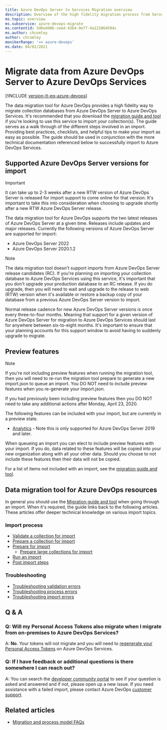 ```yaml
---
title: Azure DevOps Server to Services Migration overview
description: Overview of the high fidelity migration process from Server to Services
ms.topic: overview
ms.subservice: azure-devops-migrate
ms.contentid: 3d6edd06-ceed-43b4-9e77-4a121864594c
ms.author: chcomley
author: chcomley
monikerRange: '<= azure-devops'
ms.date: 04/01/2021
---
```


# Migrate data from Azure DevOps Server to Azure DevOps Services  

[!INCLUDE [version-lt-eq-azure-devops](../includes/version-lt-eq-azure-devops.md)]

The data migration tool for Azure DevOps provides a high fidelity way to migrate collection databases from Azure DevOps Server to Azure DevOps Services. It's recommended that you download the [migration guide and tool](https://aka.ms/AzureDevOpsImport) if you're looking to use this service to import your collection(s). The guide serves as a walk through of the different steps involved in an import. Providing best practices, checklists, and helpful tips to make your import as easy as possible. The guide should be used in conjunction with the more technical documentation referenced below to successfully import to Azure DevOps Services. 

## Supported Azure DevOps Server versions for import

> [!IMPORTANT] 
> It can take up to 2-3 weeks after a new RTW version of Azure DevOps Server is released for import support to come online for that version. It's important to take this into consideration when choosing to upgrade shortly after a new RTW Azure DevOps Server release.

The data migration tool for Azure DevOps supports the two latest releases of Azure DevOps Server at a given time. Releases include updates and major releases. Currently the following versions of Azure DevOps Server are supported for import:

* Azure DevOps Server 2022
* Azure DevOps Server 2020.1.2

> [!NOTE]
> The data migration tool doesn't support imports from Azure DevOps Server release candidates (RC). If you're planning on importing your collection database to Azure DevOps Services using this service, it's important that you don't upgrade your production database to an RC release. If you do upgrade, then you will need to wait and upgrade to the release to web (RTW) version when it's available or restore a backup copy of your database from a previous Azure DevOps Server version to import. 

Normal release cadence for new Azure DevOps Server versions is once every three-to-four months. Meaning that support for a given version of Azure DevOps Server for migration to Azure DevOps Services should last for anywhere between six-to-eight months. It's important to ensure that your planning accounts for this support window to avoid having to suddenly upgrade to migrate. 

## Preview features

> [!Note]
> If you're not including preview features when running the migration tool, then you will need to re-run the migration tool prepare to generate a new import.json to queue an import. You DO NOT need to include preview features when you re-generate your import.json.  
>
> If you had previously been including preview features then you DO NOT need to take any additional actions after Monday, April 23, 2020. 


The following features can be included with your import, but are currently in a preview state. 

* [Analytics](../report/powerbi/what-is-analytics.md) - Note this is only supported for Azure DevOps Server 2019 and later.

When queueing an import you can elect to include preview features with your import. If you do, data related to these features will be copied into your new organization along with all your other data. Should you choose to not include these features then their data will not be copied.

For a list of items not included with an import, see the [migration guide and tool](https://aka.ms/AzureDevOpsImport).

## Data migration tool for Azure DevOps resources

In general you should use the [Migration guide and tool](https://aka.ms/AzureDevOpsImport) when going through an import. When it's required, the guide links back to the following articles. These articles offer deeper technical knowledge on various import topics. 

### Import process 

* [Validate a collection for import](migration-import.md#validate-a-collection)
* [Prepare a collection for import](migration-import.md#generate-import-files) 
* [Prepare for import](migration-import.md#prepare-import)
	* [Prepare large collections for import](migration-import-large-collections.md)
* [Run an import](migration-import.md#run-an-import)
* [Post import steps](migration-post-import.md)

### Troubleshooting 

* [Troubleshooting validation errors](migration-troubleshooting.md)
* [Troubleshooting process errors](migration-processtemplates.md#dealing-with-process-errors)
* [Troubleshooting import errors](migration-troubleshooting.md#resolve-import-errors)


## Q & A

<!-- BEGINSECTION class="md-qanda" -->

### Q: Will my Personal Access Tokens also migrate when I migrate from on-premises to Azure DevOps Services?

A: **No**. Your tokens will not migrate and you will need to [regenerate your Personal Access Tokens](../organizations/accounts/use-personal-access-tokens-to-authenticate.md?tabs=preview-page) on Azure DevOps Services.

### Q: If I have feedback or additional questions is there somewhere I can reach out?

A: You can search the [developer community portal](https://developercommunity.visualstudio.com/report?space=21&entry=problem) to see if your question is asked and answered and if not, please open up a new issue. If you need assistance with a failed import, please contact Azure DevOps [customer support](https://aka.ms/AzureDevOpsImportSupport). 
<!-- ENDSECTION --> 

## Related articles

- [Migration and process model FAQs](faqs.yml)

